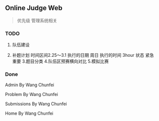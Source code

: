 ## Online Judge Web
> 优先级 管理系统相关

### TODO
1. 队伍建设 
  
2. 补题计划
   时间区间2.25～3.1
   执行的日期 周日
   执行的时间 3hour
   状态 紧急 重要
3.题目分类
4.队伍区预赛横向对比
5.模拟比赛

### Done
  Admin By Wang Chunfei
  
  Problem By Wang Chunfei
  
  Submissions By Wang Chunfei
  
  Home By Wang Chunfei
  
